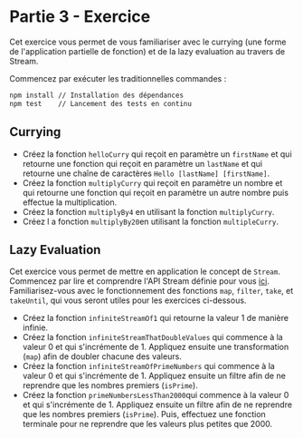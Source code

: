# Partie 3 - Exercice

Cet exercice vous permet de vous familiariser avec le currying (une forme de l'application partielle de fonction) et de la lazy evaluation au travers de Stream.

Commencez par exécuter les traditionnelles commandes :

```bash
npm install // Installation des dépendances
npm test    // Lancement des tests en continu
```

## Currying

- Créez la fonction `helloCurry` qui reçoit en paramètre un `firstName` et qui retourne une fonction qui reçoit en paramètre un `lastName` et qui retourne une chaîne de caractères `Hello [lastName] [firstName]`.
- Créez la fonction `multiplyCurry` qui reçoit en paramètre un nombre et qui retourne une fonction qui reçoit en paramètre un autre nombre puis effectue la multiplication.
- Créez la fonction `multiplyBy4` en utilisant la fonction `multiplyCurry`.
- Créez l   a fonction `multiplyBy20`en utilisant la fonction `multipleCurry`.

## Lazy Evaluation
Cet exercice vous permet de mettre en application le concept de `Stream`. Commencez par lire et comprendre l'API Stream définie pour vous [ici](https://github.com/association-api/workshop-fp/blob/master/code/exercise3/Stream.js). Familiarisez-vous avec le fonctionnement des fonctions `map`, `filter`, `take`, et `takeUntil`, qui vous seront utiles pour les exercices ci-dessous.

- Créez la fonction `infiniteStreamOf1` qui retourne la valeur 1 de manière infinie.
- Créez la fonction `infiniteStreamThatDoubleValues` qui commence à la valeur 0 et qui s'incrémente de 1. Appliquez ensuite une transformation (`map`) afin de doubler chacune des valeurs.
- Créez la fonction `infiniteStreamOfPrimeNumbers` qui commence à la valeur 0 et qui s'incrémente de 1. Appliquez ensuite un filtre afin de ne reprendre que les nombres premiers (`isPrime`).
- Créez la fonction `primeNumbersLessThan2000`qui commence à la valeur 0 et qui s'incrémente de 1. Appliquez ensuite un filtre afin de ne reprendre que les nombres premiers (`isPrime`). Puis, effectuez une fonction terminale pour ne reprendre que les valeurs plus petites que 2000.
